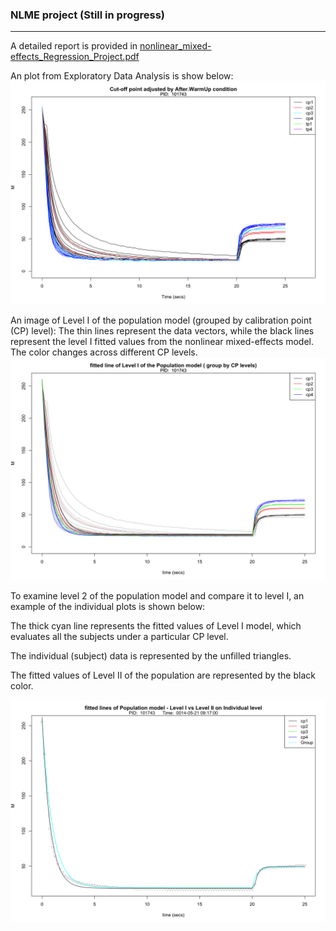 ### NLME project (Still in progress)
-------------------------------------
A detailed report is provided in [nonlinear_mixed-effects_Regression_Project.pdf](https://github.com/thomastskng/Stats-Project/blob/master/Nonlinear-Regressions-and-mixed-effects-models/report3/nonlinear_mixed-effects_Regression_Project.pdf)

An plot from Exploratory Data Analysis is show below:
![alt text](https://github.com/thomastskng/Stats-Project/blob/master/Nonlinear-Regressions-and-mixed-effects-models/report3/Plots/7.2-Plot_after_adjustment.png)


An image of Level I of the population model (grouped by calibration point (CP) level):
    The thin lines represent the data vectors, while the black lines represent the level I fitted values from the nonlinear mixed-effects model. The color changes across different CP levels. 
![alt text](https://github.com/thomastskng/Stats-Project/blob/master/Nonlinear-Regressions-and-mixed-effects-models/report3/Plots/7.3-Plot_with_nlme_function_superimposed.png) 


To examine level 2 of the population model and compare it to level I, an example of the individual plots is shown below: 

The thick cyan line represents the fitted values of Level I model, which evaluates all the subjects under a particular CP level.

The individual (subject) data is represented by the unfilled triangles. 

The fitted values of Level II of the population are represented by the black color. 

![alt text](https://github.com/thomastskng/Stats-Project/blob/master/Nonlinear-Regressions-and-mixed-effects-models/report3/Plots/7.4-Plot_For_individual_observation15.png)

